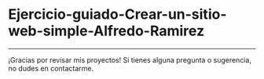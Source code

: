 # Ejercicio-guiado-Crear-un-sitio-web-simple-Alfredo-Ramirez 
---------------------------------------------------------------------------------------------------------------------------------------------
¡Gracias por revisar mis proyectos! Si tienes alguna pregunta o sugerencia, no dudes en contactarme.
